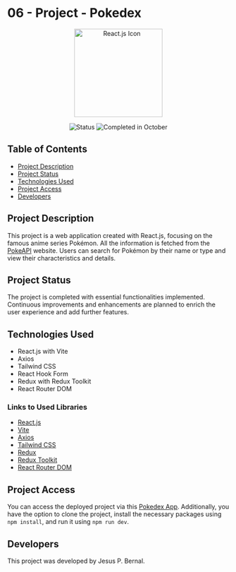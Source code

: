 # 06 - Project - Pokedex

<p align="center">
  <a href="https://reactjs.org/">
    <img src="https://upload.wikimedia.org/wikipedia/commons/a/a7/React-icon.svg" width="200" alt="React.js Icon">
  </a>
</p>

<p align="center">
  <img src="https://img.shields.io/badge/Status-Completed-brightgreen" alt="Status">
  <img src="https://img.shields.io/badge/Completed%20in-October-blue" alt="Completed in October">
</p>

## Table of Contents

- [Project Description](#project-description)
- [Project Status](#project-status)
- [Technologies Used](#technologies-used)
- [Project Access](#project-access)
- [Developers](#developers)

## Project Description

This project is a web application created with React.js, focusing on the famous anime series Pokémon. All the information is fetched from the [PokeAPI](https://pokeapi.co/) website. Users can search for Pokémon by their name or type and view their characteristics and details.

## Project Status

The project is completed with essential functionalities implemented. Continuous improvements and enhancements are planned to enrich the user experience and add further features.

## Technologies Used

- React.js with Vite
- Axios
- Tailwind CSS
- React Hook Form
- Redux with Redux Toolkit
- React Router DOM

### Links to Used Libraries

- [React.js](https://reactjs.org/)
- [Vite](https://vitejs.dev/)
- [Axios](https://axios-http.com/)
- [Tailwind CSS](https://tailwindcss.com/)
- [Redux](https://redux.js.org/)
- [Redux Toolkit](https://redux-toolkit.js.org/)
- [React Router DOM](https://reactrouter.com/)

## Project Access

You can access the deployed project via this [Pokedex App](https://pokedex-app-vll.netlify.app). Additionally, you have the option to clone the project, install the necessary packages using `npm install`, and run it using `npm run dev`.

## Developers

This project was developed by Jesus P. Bernal.
